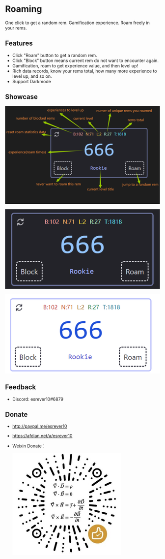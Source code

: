 # Roaming

One click to get a random rem. Gamification experience. Roam freely in your rems.

## Features

- Click "Roam" button to get a random rem.
- Click "Block" button means current rem do not want to encounter again.
- Gamification, roam to get experience value, and then level up!
- Rich data records, know your rems total, how many more experience to level up, and so on.
- Support Darkmode

## Showcase

![](https://raw.githubusercontent.com/esrever10/remnote-plugin-roaming/main/images/explain.png)

![](https://raw.githubusercontent.com/esrever10/remnote-plugin-roaming/main/images/dark.png)

![](https://raw.githubusercontent.com/esrever10/remnote-plugin-roaming/main/images/light.png)

## Feedback

- Discord: esrever10#6879

## Donate

- http://paypal.me/esrever10
- https://afdian.net/a/esrever10
- Weixin Donate：
  
  ![](https://raw.githubusercontent.com/esrever10/remnote-plugin-texthook/main/images/weixin.jpg)
